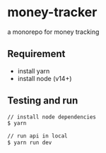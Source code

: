 # money-tracker

a monorepo for money tracking

## Requirement

- install yarn
- install node (v14+)

## Testing and run

```zsh
// install node dependencies
$ yarn

// run api in local
$ yarn run dev
```
